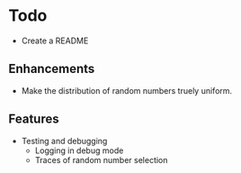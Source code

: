 # Todo

* Create a README

## Enhancements

* Make the distribution of random numbers truely uniform.

## Features

* Testing and debugging
  * Logging in debug mode
  * Traces of random number selection